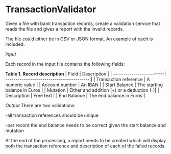 # TransactionValidator

Given a file with bank transaction records, create a validation service that reads the file and gives a report with the invalid records.

The file could either be in CSV or JSON format. An example of each is included.

*Input*

Each record in the input file contains the following fields:

**Table 1. Record description**
|  Field                   | Description                               |
| -------------------------| -----------------------------------------:|
| Transaction reference    | A numeric value                           |
| Account number           | An IBAN                                   |
| Start Balance            | The starting balance in Euros             |
| Mutation                 | Either and addition (+) or a deduction (-)|
| Description              | Free text                                 |
| End Balance              | The end balance in Euros                  |


*Output*
There are two validations:


-all transaction references should be unique

-per record the end balance needs to be correct given the start balance and mutation

At the end of the processing, a report needs to be created which will display both the transaction reference and description of each of the failed records.

